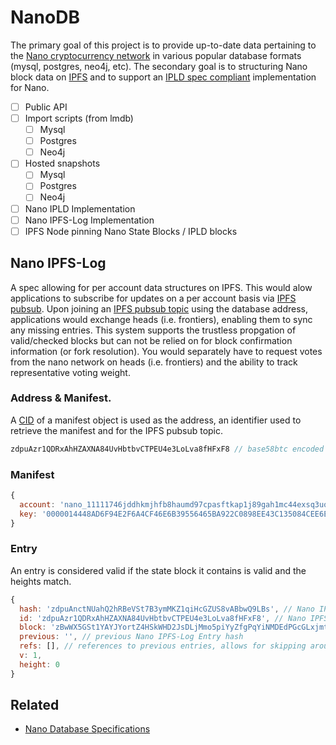 # NanoDB

The primary goal of this project is to provide up-to-date data pertaining to the [Nano cryptocurrency network](https://github.com/nanocurrency/nano-node) in various popular database formats (mysql, postgres, neo4j, etc). The secondary goal is to structuring Nano block data on [IPFS](https://github.com/ipfs/go-ipfs) and to support an [IPLD spec compliant](https://github.com/ipld/specs) implementation for Nano.

- [ ] Public API
- [ ] Import scripts (from lmdb)
  - [ ] Mysql
  - [ ] Postgres
  - [ ] Neo4j
- [ ] Hosted snapshots
  - [ ] Mysql
  - [ ] Postgres
  - [ ] Neo4j
- [ ] Nano IPLD Implementation
- [ ] Nano IPFS-Log Implementation
- [ ] IPFS Node pinning Nano State Blocks / IPLD blocks

## Nano IPFS-Log

A spec allowing for per account data structures on IPFS. This would alow applications to subscribe for updates on a per account basis via [IPFS pubsub](https://docs.libp2p.io/concepts/publish-subscribe/). Upon joining an [IPFS pubsub topic](https://docs.libp2p.io/concepts/publish-subscribe/) using the database address, applications would exchange heads (i.e. frontiers), enabling them to sync any missing entries. This system supports the trustless propgation of valid/checked blocks but can not be relied on for block confirmation information (or fork resolution). You would separately have to request votes from the nano network on heads (i.e. frontiers) and the ability to track representative voting weight.

### Address & Manifest.

A [CID](https://github.com/multiformats/cid) of a manifest object is used as the address, an identifier used to retrieve the manifest and for the IPFS pubsub topic.

```js
zdpuAzr1QDRxAhHZAXNA84UvHbtbvCTPEU4e3LoLva8fHFxF8 // base58btc encoded CID of manifest
```

### Manifest

```js
{
  account: 'nano_11111746jddhkmjhfb8haumd97cpasftkap1j89gah1mc44exsq3uohbkw95',
  key: '0000014448AD6F94E2F6A4CF46E6B39556465BA922C0898EE43C135084CEE6E1'
}
```

### Entry
An entry is considered valid if the state block it contains is valid and the heights match.

```js
{
  hash: 'zdpuAnctNUahQ2hRBeVSt7B3ymMKZ1qiHcGZUS8vABbwQ9LBs', // Nano IPFS-Log Entry hash
  id: 'zdpuAzr1QDRxAhHZAXNA84UvHbtbvCTPEU4e3LoLva8fHFxF8', // Nano IPFS-Log Address
  block: 'zBwWX5GSt1YAYJYortZ4HSkWHD2JsDLjMmo5piYyZfgPqYiNMDEdPGcGLxjmt6nhmPApErDew6eVBdGECYtF6W73kZ1dk', // IPFS hash of Nano State Block
  previous: '', // previous Nano IPFS-Log Entry hash
  refs: [], // references to previous entries, allows for skipping around and faster sync (using Nano IPFS-Log Entry hash)
  v: 1,
  height: 0
}
```

## Related

- [Nano Database Specifications](https://github.com/nanocurrency/nanodb-specification)
